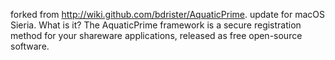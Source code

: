 
forked from http://wiki.github.com/bdrister/AquaticPrime. update for macOS Sieria.
What is it?
The AquaticPrime framework is a secure registration method for your shareware applications, released as free open-source software. 
